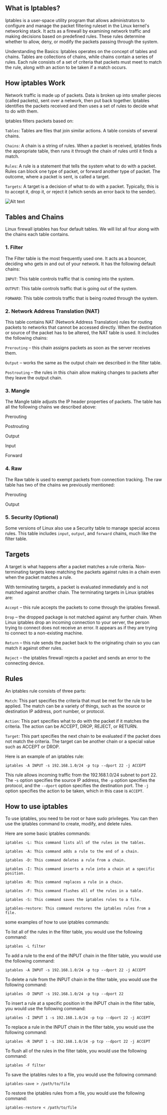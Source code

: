 ## What is Iptables?
Iptables is a user-space utility program that allows administrators to configure and manage the packet filtering ruleset in the Linux kernel's networking stack. It acts as a firewall by examining network traffic and making decisions based on predefined rules. These rules determine whether to allow, deny, or modify the packets passing through the system.

Understanding the Basics:
Iptables operates on the concept of tables and chains. Tables are collections of chains, while chains contain a series of rules. Each rule consists of a set of criteria that packets must meet to match the rule, along with an action to be taken if a match occurs.

## How iptables Work
Network traffic is made up of packets. Data is broken up into smaller pieces (called packets), sent over a network, then put back together. Iptables identifies the packets received and then uses a set of rules to decide what to do with them.

Iptables filters packets based on:

`Tables`: Tables are files that join similar actions. A table consists of several chains.

`Chains`: A chain is a string of rules. When a packet is received, iptables finds the appropriate table, then runs it through the chain of rules until it finds a match.

`Rules`: A rule is a statement that tells the system what to do with a packet. Rules can block one type of packet, or forward another type of packet. The outcome, where a packet is sent, is called a target.

`Targets`: A target is a decision of what to do with a packet. Typically, this is to accept it, drop it, or reject it (which sends an error back to the sender).


![Alt text](https://github.com/amin1374/Bootcamp-Documents/blob/master/Task7/pictures/iptables.jpg)

## Tables and Chains
Linux firewall iptables has four default tables. We will list all four along with the chains each table contains.

### 1. Filter

The Filter table is the most frequently used one. It acts as a bouncer, deciding who gets in and out of your network. It has the following default chains:

`INPUT`: This table controls traffic that is coming into the system.

`OUTPUT`: This table controls traffic that is going out of the system.

`FORWARD`: This table controls traffic that is being routed through the system.

### 2. Network Address Translation (NAT)

This table contains NAT (Network Address Translation) rules for routing packets to networks that cannot be accessed directly. When the destination or source of the packet has to be altered, the NAT table is used. It includes the following chains:

`Prerouting` – this chain assigns packets as soon as the server receives them.

`Output` – works the same as the output chain we described in the filter table.

`Postrouting` – the rules in this chain allow making changes to packets after they leave the output chain.

### 3. Mangle

The Mangle table adjusts the IP header properties of packets. The table has all the following chains we described above:

Prerouting

Postrouting

Output

Input

Forward

### 4. Raw

The Raw table is used to exempt packets from connection tracking. The raw table has two of the chains we previously mentioned:

Prerouting

Output

### 5. Security (Optional)

Some versions of Linux also use a Security table to manage special access rules. This table includes `input`, `output`, and `forward` chains, much like the filter table.

## Targets
A target is what happens after a packet matches a rule criteria. Non-terminating targets keep matching the packets against rules in a chain even when the packet matches a rule.

With terminating targets, a packet is evaluated immediately and is not matched against another chain. The terminating targets in Linux iptables are:

`Accept` – this rule accepts the packets to come through the iptables firewall.

`Drop` – the dropped package is not matched against any further chain. When Linux iptables drop an incoming connection to your server, the person trying to connect does not receive an error. It appears as if they are trying to connect to a non-existing machine.

`Return` – this rule sends the packet back to the originating chain so you can match it against other rules.

`Reject` – the iptables firewall rejects a packet and sends an error to the connecting device.



## Rules

An iptables rule consists of three parts:

`Match`: This part specifies the criteria that must be met for the rule to be applied. The match can be a variety of things, such as the source or destination IP address, port number, or protocol.

`Action`: This part specifies what to do with the packet if it matches the criteria. The action can be ACCEPT, DROP, REJECT, or RETURN.

`Target`: This part specifies the next chain to be evaluated if the packet does not match the criteria. The target can be another chain or a special value such as ACCEPT or DROP.

Here is an example of an iptables rule:
```
iptables -A INPUT -s 192.168.1.0/24 -p tcp --dport 22 -j ACCEPT
```
This rule allows incoming traffic from the 192.168.1.0/24 subnet to port 22. The -`s` option specifies the source IP address, the `-p` option specifies the protocol, and the `--dport` option specifies the destination port. The `-j `option specifies the action to be taken, which in this case is `ACCEPT`.

## How to use iptables

To use iptables, you need to be root or have sudo privileges. You can then use the iptables command to create, modify, and delete rules.

Here are some basic iptables commands:
```
iptables -L: This command lists all of the rules in the tables.

iptables -A: This command adds a rule to the end of a chain.

iptables -D: This command deletes a rule from a chain.

iptables -I: This command inserts a rule into a chain at a specific position.

iptables -R: This command replaces a rule in a chain.

iptables -F: This command flushes all of the rules in a table.

iptables -S: This command saves the iptables rules to a file.

iptables-restore: This command restores the iptables rules from a file.
```

some examples of how to use iptables commands:

To list all of the rules in the filter table, you would use the following command:
```
iptables -L filter
```
To add a rule to the end of the INPUT chain in the filter table, you would use the following command:
```
iptables -A INPUT -s 192.168.1.0/24 -p tcp --dport 22 -j ACCEPT
```
To delete a rule from the INPUT chain in the filter table, you would use the following command:
```
iptables -D INPUT -s 192.168.1.0/24 -p tcp --dport 22
```
To insert a rule at a specific position in the INPUT chain in the filter table, you would use the following command:
```
iptables -I INPUT 1 -s 192.168.1.0/24 -p tcp --dport 22 -j ACCEPT
```
To replace a rule in the INPUT chain in the filter table, you would use the following command:
```
iptables -R INPUT 1 -s 192.168.1.0/24 -p tcp --dport 22 -j ACCEPT
```
To flush all of the rules in the filter table, you would use the following command:
```
iptables -F filter
```
To save the iptables rules to a file, you would use the following command:
```
iptables-save > /path/to/file
```
To restore the iptables rules from a file, you would use the following command:
```
iptables-restore < /path/to/file
```
